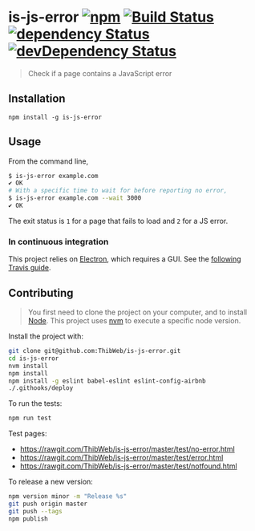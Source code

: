 is-js-error [![npm](https://img.shields.io/npm/v/is-js-error.svg?style=flat-square)](https://www.npmjs.com/package/is-js-error) [![Build Status](https://img.shields.io/travis/ThibWeb/is-js-error.svg?style=flat-square)](https://travis-ci.org/ThibWeb/is-js-error) [![dependency Status](https://img.shields.io/david/ThibWeb/is-js-error.svg?style=flat-square)](https://david-dm.org/ThibWeb/is-js-error) [![devDependency Status](https://img.shields.io/david/dev/ThibWeb/is-js-error.svg?style=flat-square)](https://david-dm.org/ThibWeb/is-js-error)
==========

> Check if a page contains a JavaScript error

## Installation

`npm install -g is-js-error`

## Usage

From the command line,

```sh
$ is-js-error example.com
✔ OK
# With a specific time to wait for before reporting no error,
$ is-js-error example.com --wait 3000
✔ OK
```

The exit status is `1` for a page that fails to load and `2` for a JS error.

### In continuous integration

This project relies on [Electron](https://github.com/atom/electron), which requires a GUI. See the [following Travis guide](http://docs.travis-ci.com/user/gui-and-headless-browsers/).

## Contributing

> You first need to clone the project on your computer, and to install [Node](https://nodejs.org). This project uses [nvm](https://github.com/creationix/nvm) to execute a specific node version.

Install the project with:

```sh
git clone git@github.com:ThibWeb/is-js-error.git
cd is-js-error
nvm install
npm install
npm install -g eslint babel-eslint eslint-config-airbnb
./.githooks/deploy
```

To run the tests:

```sh
npm run test
```

Test pages:

- https://rawgit.com/ThibWeb/is-js-error/master/test/no-error.html
- https://rawgit.com/ThibWeb/is-js-error/master/test/error.html
- https://rawgit.com/ThibWeb/is-js-error/master/test/notfound.html

To release a new version:

```sh
npm version minor -m "Release %s"
git push origin master
git push --tags
npm publish
```
